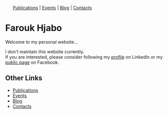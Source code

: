 <div>
  <ul>
    <li style="display: inline"><a href="https://www.farouk-hjabo.com/publications">Publications</a></li> | 
    <li style="display: inline"><a href="https://www.farouk-hjabo.com/events">Events</a></li> | 
    <li style="display: inline"><a href="https://www.farouk-hjabo.com/blog">Blog</a></li> | 
    <li style="display: inline"><a href="https://www.farouk-hjabo.com/contacts">Contacts</a></li>
  </ul>
</div>


# Farouk Hjabo
Welcome to my personal website...

I don't maintain this website currently.  
If you are interested, please consider following my [profile](https://www.linkedin.com/in/farouk-hjabo/) on LinkedIn or my [public page](https://www.facebook.com/fh.public/) on Facebook.

## Other Links
- [Publications](https://www.farouk-hjabo.com/publications)
- [Events](https://www.farouk-hjabo.com/events)
- [Blog](https://www.farouk-hjabo.com/blog)
- [Contacts](https://www.farouk-hjabo.com/contacts)


<script>
  if(!(window.doNotTrack === "1" || navigator.doNotTrack === "1" || navigator.doNotTrack === "yes" || navigator.msDoNotTrack === "1")) {
    (function(i,s,o,g,r,a,m){i['GoogleAnalyticsObject']=r;i[r]=i[r]||function(){
    (i[r].q=i[r].q||[]).push(arguments)},i[r].l=1*new Date();a=s.createElement(o),
    m=s.getElementsByTagName(o)[0];a.async=1;a.src=g;m.parentNode.insertBefore(a,m)
    })(window,document,'script','https://www.google-analytics.com/analytics.js','ga');

    ga('create', 'UA-178885064-1', 'auto');
    ga('send', 'pageview');
  }
</script>

